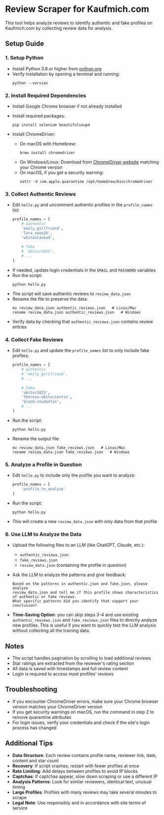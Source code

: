 # Review Scraper for Kaufmich.com

This tool helps analyze reviews to identify authentic and fake profiles on Kaufmich.com by collecting review data for analysis.

## Setup Guide

### 1. Setup Python

- Install Python 3.8 or higher from [python.org](https://www.python.org/downloads/)
- Verify installation by opening a terminal and running:
  ```
  python --version
  ```

### 2. Install Required Dependencies

- Install Google Chrome browser if not already installed
- Install required packages:
  ```
  pip install selenium beautifulsoup4
  ```

- Install ChromeDriver:
  - On macOS with Homebrew:
    ```
    brew install chromedriver
    ```
  - On Windows/Linux: Download from [ChromeDriver website](https://chromedriver.chromium.org/downloads) matching your Chrome version
  - On macOS, if you get a security warning:
    ```
    xattr -d com.apple.quarantine /opt/homebrew/bin/chromedriver
    ```

### 3. Collect Authentic Reviews

- Edit `hello.py` and uncomment authentic profiles in the `profile_names` list:
  ```python
  profile_names = [
      # authentic
      'emily_girlfriend',
      'lara_xoxo26',
      'whitealaska9',
      
      # fake
      # 'abitur2023',
      # ...
  ]
  ```
- If needed, update login credentials in the `EMAIL` and `PASSWORD` variables
- Run the script:
  ```
  python hello.py
  ```
- The script will save authentic reviews to `review_data.json`
- Rename the file to preserve the data:
  ```
  mv review_data.json authentic_reviews.json   # Linux/Mac
  rename review_data.json authentic_reviews.json   # Windows
  ```
- Verify data by checking that `authentic_reviews.json` contains review entries

### 4. Collect Fake Reviews

- Edit `hello.py` and update the `profile_names` list to only include fake profiles:
  ```python
  profile_names = [
      # authentic
      # 'emily_girlfriend',
      # ...
      
      # fake
      'abitur2023',
      'theresa-abiturientin',
      'blond-studentin',
      # ...
  ]
  ```
- Run the script:
  ```
  python hello.py
  ```
- Rename the output file:
  ```
  mv review_data.json fake_reviews.json   # Linux/Mac
  rename review_data.json fake_reviews.json   # Windows
  ```

### 5. Analyze a Profile in Question

- Edit `hello.py` to include only the profile you want to analyze:
  ```python
  profile_names = [
      'profile_to_analyze'
  ]
  ```
- Run the script:
  ```
  python hello.py
  ```
- This will create a new `review_data.json` with only data from that profile

### 6. Use LLM to Analyze the Data

- Upload the following files to an LLM (like ChatGPT, Claude, etc.):
  - `authentic_reviews.json`
  - `fake_reviews.json`
  - `review_data.json` (containing the profile in question)

- Ask the LLM to analyze the patterns and give feedback:
  ```
  Based on the patterns in authentic.json and fake.json, please analyze 
  review_data.json and tell me if this profile shows characteristics of authentic or fake reviews.
  What specific patterns did you identify that support your conclusion?
  ```

- **Time-Saving Option**: you can skip steps 3-4 and use existing `authentic_reviews.json` and `fake_reviews.json` files to directly analyze new profiles. This is useful if you want to quickly test the LLM analysis without collecting all the training data.

## Notes

- The script handles pagination by scrolling to load additional reviews
- Star ratings are extracted from the reviewer's rating section
- All data is saved with timestamps and full review content
- Login is required to access most profiles' reviews

## Troubleshooting

- If you encounter ChromeDriver errors, make sure your Chrome browser version matches your ChromeDriver version
- If you get security warnings on macOS, run the command in step 2 to remove quarantine attributes
- For login issues, verify your credentials and check if the site's login process has changed

## Additional Tips

- **Data Structure**: Each review contains profile name, reviewer link, date, content and star count
- **Recovery**: If script crashes, restart with fewer profiles at once
- **Rate Limiting**: Add delays between profiles to avoid IP blocks
- **Captchas**: If captchas appear, slow down scraping or use a different IP
- **Analysis Patterns**: Look for similar reviewers, identical text, unusual timing
- **Large Profiles**: Profiles with many reviews may take several minutes to scrape
- **Legal Note**: Use responsibly and in accordance with site terms of service 